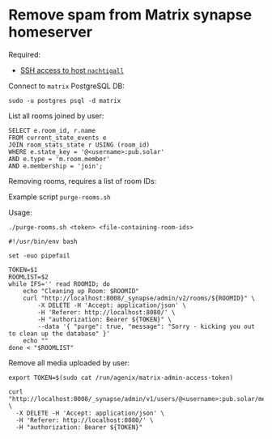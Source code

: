 # Remove spam from Matrix synapse homeserver

Required:

- [SSH access to host `nachtigall`](./administrative-access.md#ssh-access)

Connect to `matrix` PostgreSQL DB:

```
sudo -u postgres psql -d matrix
```

List all rooms joined by user:

```
SELECT e.room_id, r.name
FROM current_state_events e
JOIN room_stats_state r USING (room_id)
WHERE e.state_key = '@<username>:pub.solar'
AND e.type = 'm.room.member'
AND e.membership = 'join';
```

Removing rooms, requires a list of room IDs:

Example script `purge-rooms.sh`

Usage:

```
./purge-rooms.sh <token> <file-containing-room-ids>
```

```
#!/usr/bin/env bash

set -euo pipefail

TOKEN=$1
ROOMLIST=$2
while IFS='' read ROOMID; do
	echo "Cleaning up Room: $ROOMID"
	curl "http://localhost:8008/_synapse/admin/v2/rooms/${ROOMID}" \
		-X DELETE -H 'Accept: application/json' \
		-H 'Referer: http://localhost:8080/' \
		-H "authorization: Bearer ${TOKEN}" \
		--data '{ "purge": true, "message": "Sorry - kicking you out to clean up the database" }'
	echo ""
done < "$ROOMLIST"
```

Remove all media uploaded by user:

```
export TOKEN=$(sudo cat /run/agenix/matrix-admin-access-token)

curl "http://localhost:8008/_synapse/admin/v1/users/@<username>:pub.solar/media" \
  -X DELETE -H 'Accept: application/json' \
  -H 'Referer: http://localhost:8080/' \
  -H "authorization: Bearer ${TOKEN}"
```
